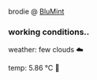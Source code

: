 brodie @ [BluMint](https://www.linkedin.com/company/blumint-io/)

<!--weather_start-->
### working conditions..

weather: few clouds ☁️

temp: 5.86 °C 🧥

<!--weather_end-->
